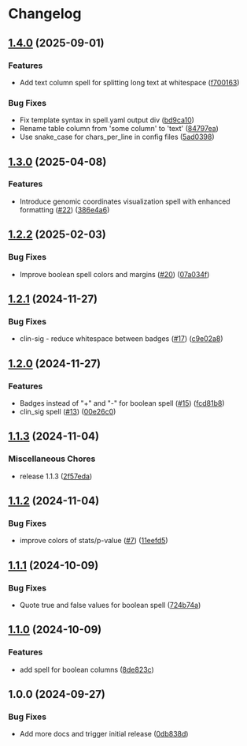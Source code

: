 # Changelog

## [1.4.0](https://github.com/datavzrd/datavzrd-spells/compare/v1.3.0...v1.4.0) (2025-09-01)


### Features

* Add text column spell for splitting long text at whitespace ([f700163](https://github.com/datavzrd/datavzrd-spells/commit/f70016326cd8ec18a8a7e912d90a11a5fa8af80a))


### Bug Fixes

* Fix template syntax in spell.yaml output div ([bd9ca10](https://github.com/datavzrd/datavzrd-spells/commit/bd9ca10e0852ece8fd8cae662f8477955dd54829))
* Rename table column from 'some column' to 'text' ([84797ea](https://github.com/datavzrd/datavzrd-spells/commit/84797eaee9ed31cdd7c88d7b13e64ac712a073e8))
* Use snake_case for chars_per_line in config files ([5ad0398](https://github.com/datavzrd/datavzrd-spells/commit/5ad0398aba0241b87004277648a674d6256b3335))

## [1.3.0](https://github.com/datavzrd/datavzrd-spells/compare/v1.2.2...v1.3.0) (2025-04-08)


### Features

* Introduce genomic coordinates visualization spell with enhanced formatting ([#22](https://github.com/datavzrd/datavzrd-spells/issues/22)) ([386e4a6](https://github.com/datavzrd/datavzrd-spells/commit/386e4a66ff0f1e19482ddc9d22521e87ac35d567))

## [1.2.2](https://github.com/datavzrd/datavzrd-spells/compare/v1.2.1...v1.2.2) (2025-02-03)


### Bug Fixes

* Improve boolean spell colors and margins ([#20](https://github.com/datavzrd/datavzrd-spells/issues/20)) ([07a034f](https://github.com/datavzrd/datavzrd-spells/commit/07a034f5d492541f1406dbce95d17378b937989a))

## [1.2.1](https://github.com/datavzrd/datavzrd-spells/compare/v1.2.0...v1.2.1) (2024-11-27)


### Bug Fixes

* clin-sig - reduce whitespace between badges ([#17](https://github.com/datavzrd/datavzrd-spells/issues/17)) ([c9e02a8](https://github.com/datavzrd/datavzrd-spells/commit/c9e02a890a1ecd720f83b6a444260587547e4ae5))

## [1.2.0](https://github.com/datavzrd/datavzrd-spells/compare/v1.1.3...v1.2.0) (2024-11-27)


### Features

* Badges instead of "+" and "-" for boolean spell ([#15](https://github.com/datavzrd/datavzrd-spells/issues/15)) ([fcd81b8](https://github.com/datavzrd/datavzrd-spells/commit/fcd81b8f5138dda13fd32934bef023ed44b7b5e7))
* clin_sig spell ([#13](https://github.com/datavzrd/datavzrd-spells/issues/13)) ([00e26c0](https://github.com/datavzrd/datavzrd-spells/commit/00e26c070c7d48062ea5271076d3ef2ff4f43b2b))

## [1.1.3](https://github.com/datavzrd/datavzrd-spells/compare/v1.1.2...v1.1.3) (2024-11-04)


### Miscellaneous Chores

* release 1.1.3 ([2f57eda](https://github.com/datavzrd/datavzrd-spells/commit/2f57eda522ed8a3974c830c6b426747be5aa0c34))

## [1.1.2](https://github.com/datavzrd/datavzrd-spells/compare/v1.1.1...v1.1.2) (2024-11-04)


### Bug Fixes

* improve colors of stats/p-value ([#7](https://github.com/datavzrd/datavzrd-spells/issues/7)) ([11eefd5](https://github.com/datavzrd/datavzrd-spells/commit/11eefd590d11202547d6cc32ba88db6e371b8b35))

## [1.1.1](https://github.com/datavzrd/datavzrd-spells/compare/v1.1.0...v1.1.1) (2024-10-09)


### Bug Fixes

* Quote true and false values for boolean spell ([724b74a](https://github.com/datavzrd/datavzrd-spells/commit/724b74a8b9a5932ffa6552517f34b4e99e8350b6))

## [1.1.0](https://github.com/datavzrd/datavzrd-spells/compare/v1.0.0...v1.1.0) (2024-10-09)


### Features

* add spell for boolean columns ([8de823c](https://github.com/datavzrd/datavzrd-spells/commit/8de823c4b5521e4a32600570244ff0a4a13d678c))

## 1.0.0 (2024-09-27)


### Bug Fixes

* Add more docs and trigger initial release ([0db838d](https://github.com/datavzrd/datavzrd-spells/commit/0db838d90a5cf227ec42cb30e990a33d6e93c8c7))
